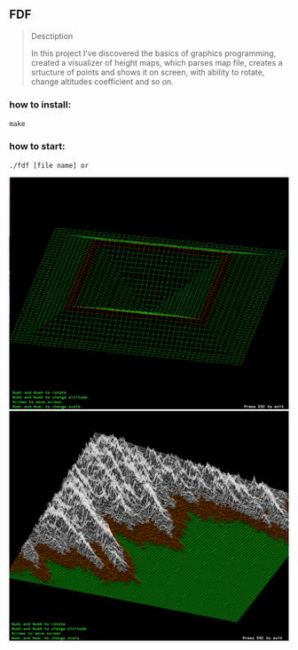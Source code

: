 ## FDF

> Desctiption
>
> In this project I've discovered the basics of graphics programming,
> created a visualizer of height maps, which parses map file, creates
> a srtucture of points and shows it on screen, with ability to rotate,
> change altitudes coefficient and so on.


### how to install:
```shell
make
```
### how to start:
```shell
./fdf [file name] or
```
![fdf.1](https://github.com/Twitting/Other/blob/master/img/fdf1.png)
![fdf.2](https://github.com/Twitting/Other/blob/master/img/fdf2.png)

